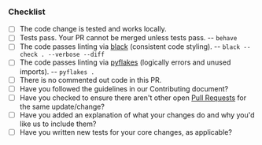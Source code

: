 
<!--
# **TEMPLATE PLEASE EDIT**
*Thank you for wanting to contribute! Please fill out this description as well as look at the checklist!*

*Short block of text containing:
- Relevant changes in text form
- related issues
- Motivation (if applicable)
- Example of usage (if applicable)
- Example of changes to config files (if applicable)
*
-->

### Checklist
- [ ] The code change is tested and works locally.
- [ ] Tests pass. Your PR cannot be merged unless tests pass. -- `behave`
- [ ] The code passes linting via
  [black](https://black.readthedocs.io/en/stable/) (consistent code styling). --
  `black --check . --verbose --diff`
- [ ] The code passes linting via [pyflakes](https://launchpad.net/pyflakes)
  (logically errors and unused imports). -- `pyflakes .`
- [ ] There is no commented out code in this PR.
- [ ] Have you followed the guidelines in our Contributing document?
- [ ] Have you checked to ensure there aren't other open [Pull Requests](../pulls) for the same update/change?
- [ ] Have you added an explanation of what your changes do and why you'd like us to include them?
- [ ] Have you written new tests for your core changes, as applicable?
